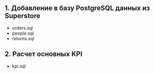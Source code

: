 ## 1. Добавление в базу PostgreSQL данных из Superstore
 - orders.sql
 - people.sql
 - returns.sql

## 2. Расчет основных KPI
 - kpi.sql
